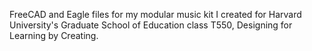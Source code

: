 FreeCAD and Eagle files for my modular music kit I created for Harvard University's Graduate School of Education class T550, Designing for Learning by Creating.
